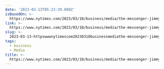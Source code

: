 ```yaml
---
date: '2023-03-13T05:23:39.000Z'
isBasedOn: >-
  https://www.nytimes.com/2023/03/10/business/media/the-messenger-jimmy-finkelstein.html
link: >-
  https://www.nytimes.com/2023/03/10/business/media/the-messenger-jimmy-finkelstein.html
slug: >-
  2023-03-13-httpswwwnytimescom20230310businessmediathe-messenger-jimmy-finkelsteinhtml
tags:
  - business
  - Media
title: >-
  https://www.nytimes.com/2023/03/10/business/media/the-messenger-jimmy-finkelstein.html
---
```


